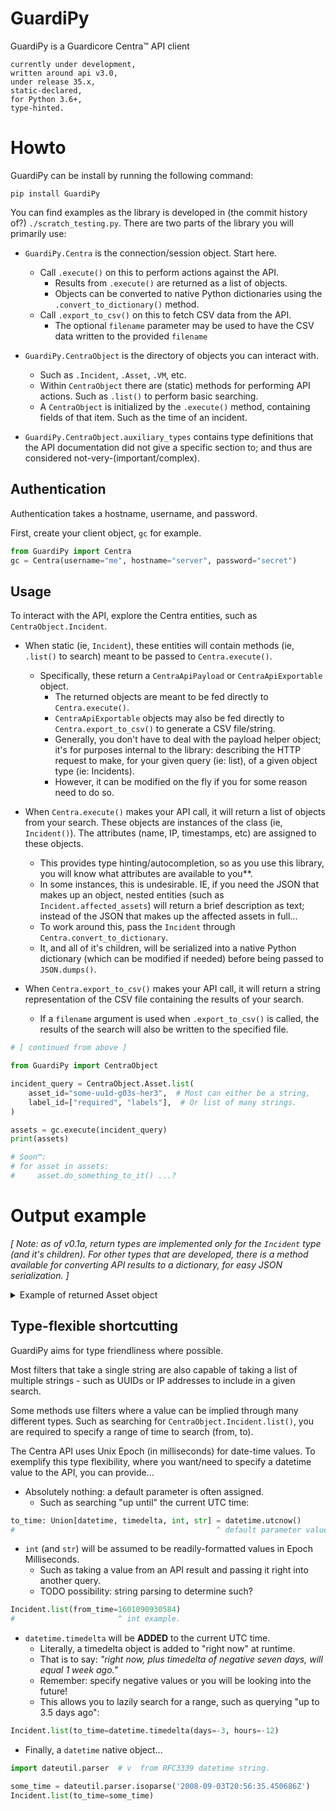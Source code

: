 # GuardiPy

GuardiPy is a Guardicore Centra™ API client
    
    currently under development,
    written around api v3.0,
    under release 35.x,
    static-declared,
    for Python 3.6+,
    type-hinted.

# Howto

GuardiPy can be install by running the following command:
```
pip install GuardiPy
```

You can find examples as the library is developed in (the commit history of?) `./scratch_testing.py`.
There are two parts of the library you will primarily use:

- `GuardiPy.Centra` is the connection/session object. Start here.
    - Call `.execute()` on this to perform actions against the API.
      - Results from `.execute()` are returned as a list of objects.
      - Objects can be converted to native Python dictionaries using the `.convert_to_dictionary()` method.
    - Call `.export_to_csv()` on this to fetch CSV data from the API.
      - The optional `filename` parameter may be used to have the CSV data written to the provided `filename`
  
- `GuardiPy.CentraObject` is the directory of objects you can interact with.
    - Such as `.Incident`, `.Asset`, `.VM`, etc.
    - Within `CentraObject` there are (static) methods for performing API actions. Such as `.list()` to perform basic searching.
    - A `CentraObject` is initialized by the `.execute()` method, containing fields of that item. Such as the time of an incident.
    
- `GuardiPy.CentraObject.auxiliary_types` contains type definitions that the API documentation did not give a specific section to; and thus are considered not-very-(important/complex).

## Authentication

Authentication takes a hostname, username, and password.

First, create your client object, `gc` for example.

```python
from GuardiPy import Centra
gc = Centra(username="me", hostname="server", password="secret")
```

## Usage

To interact with the API, explore the Centra entities, such as `CentraObject.Incident`.

- When static (ie, `Incident`), these entities will contain methods (ie, `.list()` to search) meant to be passed to `Centra.execute()`.
  - Specifically, these return a `CentraApiPayload` or `CentraApiExportable` object.
    - The returned objects are meant to be fed directly to `Centra.execute()`.
    - `CentraApiExportable` objects may also be fed directly to `Centra.export_to_csv()` to generate a CSV file/string.
    - Generally, you don't have to deal with the payload helper object; it's for purposes internal to the library: describing the HTTP request to make, for your given query (ie: list), of a given object type (ie: Incidents).
    - However, it can be modified on the fly if you for some reason need to do so.

- When `Centra.execute()` makes your API call, it will return a list of objects from your search. These objects are instances of the class (ie, `Incident()`). The attributes (name, IP, timestamps, etc) are assigned to these objects.
  - This provides type hinting/autocompletion, so as you use this library, you will know what attributes are available to you**.
  - In some instances, this is undesirable. IE, if you need the JSON that makes up an object, nested entities (such as `Incident.affected_assets`) will return a brief description as text; instead of the JSON that makes up the affected assets in full...
  - To work around this, pass the `Incident` through `Centra.convert_to_dictionary`.
  - It, and all of it's children, will be serialized into a native Python dictionary (which can be modified if needed) before being passed to `JSON.dumps()`.
  
- When `Centra.export_to_csv()` makes your API call, it will return a string representation of the CSV file containing the results of your search.
  - If a `filename` argument is used when `.export_to_csv()` is called, the results of the search will also be written to the specified file.
  

```python
# [ continued from above ]

from GuardiPy import CentraObject

incident_query = CentraObject.Asset.list(
    asset_id="some-uu1d-g03s-her3",  # Most can either be a string,
    label_id=["required", "labels"],  # Or list of many strings.
)

assets = gc.execute(incident_query)
print(assets)

# Soon™:
# for asset in assets:
#     asset.do_something_to_it() ...?
```

# Output example
*[ Note: as of v0.1a, return types are implemented only for the `Incident` type (and it's children). For other types that are developed, there is a method available for converting API results to a dictionary, for easy JSON serialization. ]*

<details>
<summary>Example of returned Asset object</summary>

```python
{
    '_id': 'uuid obfuscated from here!',
    'active': True,
    'asset_id': 'uuid obfuscated from here!',
    'bios_uuid': 'uuid obfuscated from here!',
    'comments': '',
    'file_detection_rules': [],
    'first_seen': 1589471530555,
    'full_name': 'Network\\USER-NAME',
    'host_id': 'uuid obfuscated from here!',
    'host_orchestration_id': 'host-261',
    'id': 'uuid obfuscated from here!',
    'ip_addresses': ['10.1.2.3'],
    'is_on': True,
    'label_groups': [],
    'labels': [{'color_index': -1,
                'id': 'uuid obfuscated from here!',
                'key': 'vCenter host',
                'name': 'vCenter host: demo-esx2.company.local',
                'value': 'demo-esx2.company.local'},
               {'color_index': 1,
                'id': 'uuid obfuscated from here!',
                'key': 'Network',
                'name': 'Network: IT_Staff',
                'value': 'IT_Staff'},
               {'color_index': 0,
                'id': 'uuid obfuscated from here!',
                'key': 'Environment',
                'name': 'Environment: CompanyDemo',
                'value': 'CompanyDemo'},
               {'color_index': 1,
                'id': 'uuid obfuscated from here!',
                'key': 'Network',
                'name': 'Network: Vendor',
                'value': 'Vendor'},
               {'color_index': -1,
                'id': 'uuid obfuscated from here!',
                'key': 'vCenter folder',
                'name': 'vCenter folder: Something',
                'value': 'Network'}],
    'last_seen': 1601684867986,
    'mac_addresses': ['01:20:55:aa:aa:aa', 'aa:bb:cc:dd:ee:00'],
    'metadata': {'vSphere': {'host': 'demo-esx2.company.local',
                             'power_state': 'poweredOn',
                             'tools_running_status': 'guestToolsRunning',
                             'tools_version_status': 'guestToolsUnmanaged'}},
    'name': 'obfuscated string!',
    'nics': [{'cloud_network': None,
              'ip_addresses': ['10.1.5.200'],
              'is_cloud_public': False,
              'mac_address': 'aa:bb:cc:dd:ee:ff',
              'network_id': 'DemoLAN',
              'network_name': 'DemoLAN',
              'switch_id': 'vSwitch5',
              'vif_id': '0',
              'vlan_id': 0},
             {'cloud_network': None,
              'ip_addresses': [],
              'is_cloud_public': False,
              'mac_address': '11:22:33:44:55:66',
              'network_id': 'DemoLAN',
              'network_name': 'DemoLAN',
              'switch_id': 'vSwitch2',
              'vif_id': '1',
              'vlan_id': 0}],
    'orchestration_details': [{'orchestration_id': 'uuid obfuscated from here!',
                               'orchestration_name': 'DELETED',
                               'orchestration_obj_id': 'vm-12345',
                               'orchestration_type': 'vSphere',
                               'revision_id': 200609150340},
                              {'orchestration_id': 'uuid obfuscated from here!',
                               'orchestration_name': 'company demo',
                               'orchestration_obj_id': 'vm-54321',
                               'orchestration_type': 'vSphere',
                               'revision_id': 201003002040}],
    'orchestration_labels': [['vCenter host',
                              'demo-esx2.company.local'],
                             ['vCenter folder', 'Network']],
    'orchestration_labels_dict': {'vCenter folder': ['Network'],
                                  'vCenter host': ['demo-esx2.company.local']},
    'recent_domains': None,
    'replicated_labels': ['uuid obfuscated from here!',
                          'uuid obfuscated from here!',
                          'uuid obfuscated from here!'],
    'status': 'on',
    'tenant_name': 'Network',
    'vm': {'name': 'some name?',
           'orchestration_details': [{'orchestration_id': 'uuid obfuscated from here!',
                                      'orchestration_name': 'DELETED',
                                      'orchestration_obj_id': 'vm-20202020',
                                      'orchestration_type': 'vSphere',
                                      'revision_id': 200609150340},
                                     {'orchestration_id': 'uuid obfuscated from here!',
                                      'orchestration_name': 'company something',
                                      'orchestration_obj_id': 'vm-12345',
                                      'orchestration_type': 'vSphere',
                                      'revision_id': 201003002040}],
           'tenant_name': 'Network',
           'vm_id': 'uuid obfuscated from here!'},
    'vm_id': 'uuid obfuscated from here!',
    'vm_name': 'device name?'
}
```

</details>

## Type-flexible shortcutting

GuardiPy aims for type friendliness where possible.

Most filters that take a single string are also capable of taking a list of multiple strings - such as UUIDs or IP addresses to include in a given search.

Some methods use filters where a value can be implied through many different types. Such as searching for `CentraObject.Incident.list()`, you are required to specify a range of time to search (from, to).

The Centra API uses Unix Epoch (in milliseconds) for date-time values. To exemplify this type flexibility, where you want/need to specify a datetime value to the API, you can provide...
- Absolutely nothing: a default parameter is often assigned.
    - Such as searching "up until" the current UTC time:
```python
to_time: Union[datetime, timedelta, int, str] = datetime.utcnow()
#                                             ^ default parameter value.
```
- `int` (and `str`) will be assumed to be readily-formatted values in Epoch Milliseconds.
    - Such as taking a value from an API result and passing it right into another query.
    - TODO possibility: string parsing to determine such?

```python
Incident.list(from_time=1601090930584)
#                       ^ int example.
```
- `datetime.timedelta` will be **ADDED** to the current UTC time.
    - Literally, a timedelta object is added to "right now" at runtime.
    - That is to say: *"right now, plus timedelta of negative seven days, will equal 1 week ago."*
    - Remember: specify negative values or you will be looking into the future!
    - This allows you to lazily search for a range, such as querying "up to 3.5 days ago":

```python
Incident.list(to_time=datetime.timedelta(days=-3, hours=-12)
```
- Finally, a `datetime` native object...

```python
import dateutil.parser  # v  from RFC3339 datetime string.

some_time = dateutil.parser.isoparse('2008-09-03T20:56:35.450686Z')
Incident.list(to_time=some_time)
```

